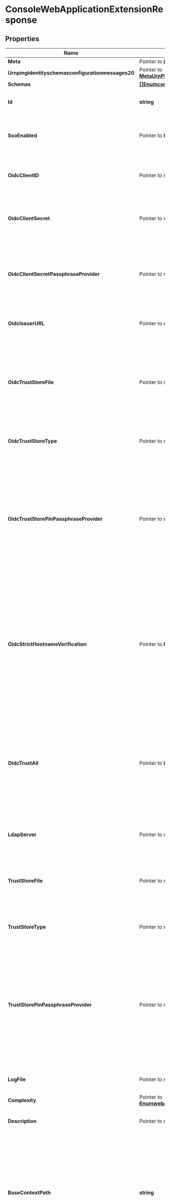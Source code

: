 # ConsoleWebApplicationExtensionResponse

## Properties

Name | Type | Description | Notes
------------ | ------------- | ------------- | -------------
**Meta** | Pointer to [**MetaMeta**](MetaMeta.md) |  | [optional] 
**Urnpingidentityschemasconfigurationmessages20** | Pointer to [**MetaUrnPingidentitySchemasConfigurationMessages20**](MetaUrnPingidentitySchemasConfigurationMessages20.md) |  | [optional] 
**Schemas** | [**[]EnumconsoleWebApplicationExtensionSchemaUrn**](EnumconsoleWebApplicationExtensionSchemaUrn.md) |  | 
**Id** | **string** | Name of the Web Application Extension | 
**SsoEnabled** | Pointer to **bool** | Indicates that SSO login into the Administrative Console is enabled. | [optional] 
**OidcClientID** | Pointer to **string** | The client ID to use when authenticating to the OpenID Connect provider. | [optional] 
**OidcClientSecret** | Pointer to **string** | The client secret to use when authenticating to the OpenID Connect provider. | [optional] 
**OidcClientSecretPassphraseProvider** | Pointer to **string** | A passphrase provider that may be used to obtain the client secret to use when authenticating to the OpenID Connect provider. | [optional] 
**OidcIssuerURL** | Pointer to **string** | The issuer URL of the OpenID Connect provider. | [optional] 
**OidcTrustStoreFile** | Pointer to **string** | Specifies the path to the truststore file used by this application to evaluate OIDC provider certificates. If this field is left blank, the default JVM trust store will be used. | [optional] 
**OidcTrustStoreType** | Pointer to **string** | Specifies the format for the data in the OIDC trust store file. | [optional] 
**OidcTrustStorePinPassphraseProvider** | Pointer to **string** | The passphrase provider that may be used to obtain the PIN for the trust store used with OIDC providers. This is only required if a trust store file is required, and if that trust store requires a PIN to access its contents. | [optional] 
**OidcStrictHostnameVerification** | Pointer to **bool** | Controls whether or not hostname verification is performed, which checks if the hostname of the OIDC provider matches the name(s) stored inside the certificate it provides. This property should only be set to false for testing purposes. | [optional] 
**OidcTrustAll** | Pointer to **bool** | Controls whether or not this application will always trust any certificate that is presented to it, regardless of its contents. This property should only be set to true for testing purposes. | [optional] 
**LdapServer** | Pointer to **string** | The LDAP URL used to connect to the managed server. | [optional] 
**TrustStoreFile** | Pointer to **string** | Specifies the path to the truststore file, which is used by this application to establish trust of managed servers. | [optional] 
**TrustStoreType** | Pointer to **string** | Specifies the format for the data in the trust store file. | [optional] 
**TrustStorePinPassphraseProvider** | Pointer to **string** | The passphrase provider that may be used to obtain the PIN for the trust store used with managed LDAP servers. This is only required if a trust store file is required, and if that trust store requires a PIN to access its contents. | [optional] 
**LogFile** | Pointer to **string** | The path to the log file for the web application. | [optional] 
**Complexity** | Pointer to [**EnumwebApplicationExtensionComplexityProp**](EnumwebApplicationExtensionComplexityProp.md) |  | [optional] 
**Description** | Pointer to **string** | A description for this Web Application Extension | [optional] 
**BaseContextPath** | **string** | Specifies the base context path that should be used by HTTP clients to reference content. The value must start with a forward slash and at least one additional character and must represent a valid HTTP context path. | 
**WarFile** | Pointer to **string** | Specifies the path to a standard web application archive (WAR) file. | [optional] 
**DocumentRootDirectory** | Pointer to **string** | Specifies the path to the directory on the local filesystem containing the files to be served by this Web Application Extension. The path must exist, and it must be a directory. | [optional] 
**DeploymentDescriptorFile** | Pointer to **string** | Specifies the path to the deployment descriptor file when used with document-root-directory. | [optional] 
**TemporaryDirectory** | Pointer to **string** | Specifies the path to the directory that may be used to store temporary files such as extracted WAR files and compiled JSP files. | [optional] 
**InitParameter** | Pointer to **[]string** | Specifies an initialization parameter to pass into the web application during startup. | [optional] 

## Methods

### NewConsoleWebApplicationExtensionResponse

`func NewConsoleWebApplicationExtensionResponse(schemas []EnumconsoleWebApplicationExtensionSchemaUrn, id string, baseContextPath string, ) *ConsoleWebApplicationExtensionResponse`

NewConsoleWebApplicationExtensionResponse instantiates a new ConsoleWebApplicationExtensionResponse object
This constructor will assign default values to properties that have it defined,
and makes sure properties required by API are set, but the set of arguments
will change when the set of required properties is changed

### NewConsoleWebApplicationExtensionResponseWithDefaults

`func NewConsoleWebApplicationExtensionResponseWithDefaults() *ConsoleWebApplicationExtensionResponse`

NewConsoleWebApplicationExtensionResponseWithDefaults instantiates a new ConsoleWebApplicationExtensionResponse object
This constructor will only assign default values to properties that have it defined,
but it doesn't guarantee that properties required by API are set

### GetMeta

`func (o *ConsoleWebApplicationExtensionResponse) GetMeta() MetaMeta`

GetMeta returns the Meta field if non-nil, zero value otherwise.

### GetMetaOk

`func (o *ConsoleWebApplicationExtensionResponse) GetMetaOk() (*MetaMeta, bool)`

GetMetaOk returns a tuple with the Meta field if it's non-nil, zero value otherwise
and a boolean to check if the value has been set.

### SetMeta

`func (o *ConsoleWebApplicationExtensionResponse) SetMeta(v MetaMeta)`

SetMeta sets Meta field to given value.

### HasMeta

`func (o *ConsoleWebApplicationExtensionResponse) HasMeta() bool`

HasMeta returns a boolean if a field has been set.

### GetUrnpingidentityschemasconfigurationmessages20

`func (o *ConsoleWebApplicationExtensionResponse) GetUrnpingidentityschemasconfigurationmessages20() MetaUrnPingidentitySchemasConfigurationMessages20`

GetUrnpingidentityschemasconfigurationmessages20 returns the Urnpingidentityschemasconfigurationmessages20 field if non-nil, zero value otherwise.

### GetUrnpingidentityschemasconfigurationmessages20Ok

`func (o *ConsoleWebApplicationExtensionResponse) GetUrnpingidentityschemasconfigurationmessages20Ok() (*MetaUrnPingidentitySchemasConfigurationMessages20, bool)`

GetUrnpingidentityschemasconfigurationmessages20Ok returns a tuple with the Urnpingidentityschemasconfigurationmessages20 field if it's non-nil, zero value otherwise
and a boolean to check if the value has been set.

### SetUrnpingidentityschemasconfigurationmessages20

`func (o *ConsoleWebApplicationExtensionResponse) SetUrnpingidentityschemasconfigurationmessages20(v MetaUrnPingidentitySchemasConfigurationMessages20)`

SetUrnpingidentityschemasconfigurationmessages20 sets Urnpingidentityschemasconfigurationmessages20 field to given value.

### HasUrnpingidentityschemasconfigurationmessages20

`func (o *ConsoleWebApplicationExtensionResponse) HasUrnpingidentityschemasconfigurationmessages20() bool`

HasUrnpingidentityschemasconfigurationmessages20 returns a boolean if a field has been set.

### GetSchemas

`func (o *ConsoleWebApplicationExtensionResponse) GetSchemas() []EnumconsoleWebApplicationExtensionSchemaUrn`

GetSchemas returns the Schemas field if non-nil, zero value otherwise.

### GetSchemasOk

`func (o *ConsoleWebApplicationExtensionResponse) GetSchemasOk() (*[]EnumconsoleWebApplicationExtensionSchemaUrn, bool)`

GetSchemasOk returns a tuple with the Schemas field if it's non-nil, zero value otherwise
and a boolean to check if the value has been set.

### SetSchemas

`func (o *ConsoleWebApplicationExtensionResponse) SetSchemas(v []EnumconsoleWebApplicationExtensionSchemaUrn)`

SetSchemas sets Schemas field to given value.


### GetId

`func (o *ConsoleWebApplicationExtensionResponse) GetId() string`

GetId returns the Id field if non-nil, zero value otherwise.

### GetIdOk

`func (o *ConsoleWebApplicationExtensionResponse) GetIdOk() (*string, bool)`

GetIdOk returns a tuple with the Id field if it's non-nil, zero value otherwise
and a boolean to check if the value has been set.

### SetId

`func (o *ConsoleWebApplicationExtensionResponse) SetId(v string)`

SetId sets Id field to given value.


### GetSsoEnabled

`func (o *ConsoleWebApplicationExtensionResponse) GetSsoEnabled() bool`

GetSsoEnabled returns the SsoEnabled field if non-nil, zero value otherwise.

### GetSsoEnabledOk

`func (o *ConsoleWebApplicationExtensionResponse) GetSsoEnabledOk() (*bool, bool)`

GetSsoEnabledOk returns a tuple with the SsoEnabled field if it's non-nil, zero value otherwise
and a boolean to check if the value has been set.

### SetSsoEnabled

`func (o *ConsoleWebApplicationExtensionResponse) SetSsoEnabled(v bool)`

SetSsoEnabled sets SsoEnabled field to given value.

### HasSsoEnabled

`func (o *ConsoleWebApplicationExtensionResponse) HasSsoEnabled() bool`

HasSsoEnabled returns a boolean if a field has been set.

### GetOidcClientID

`func (o *ConsoleWebApplicationExtensionResponse) GetOidcClientID() string`

GetOidcClientID returns the OidcClientID field if non-nil, zero value otherwise.

### GetOidcClientIDOk

`func (o *ConsoleWebApplicationExtensionResponse) GetOidcClientIDOk() (*string, bool)`

GetOidcClientIDOk returns a tuple with the OidcClientID field if it's non-nil, zero value otherwise
and a boolean to check if the value has been set.

### SetOidcClientID

`func (o *ConsoleWebApplicationExtensionResponse) SetOidcClientID(v string)`

SetOidcClientID sets OidcClientID field to given value.

### HasOidcClientID

`func (o *ConsoleWebApplicationExtensionResponse) HasOidcClientID() bool`

HasOidcClientID returns a boolean if a field has been set.

### GetOidcClientSecret

`func (o *ConsoleWebApplicationExtensionResponse) GetOidcClientSecret() string`

GetOidcClientSecret returns the OidcClientSecret field if non-nil, zero value otherwise.

### GetOidcClientSecretOk

`func (o *ConsoleWebApplicationExtensionResponse) GetOidcClientSecretOk() (*string, bool)`

GetOidcClientSecretOk returns a tuple with the OidcClientSecret field if it's non-nil, zero value otherwise
and a boolean to check if the value has been set.

### SetOidcClientSecret

`func (o *ConsoleWebApplicationExtensionResponse) SetOidcClientSecret(v string)`

SetOidcClientSecret sets OidcClientSecret field to given value.

### HasOidcClientSecret

`func (o *ConsoleWebApplicationExtensionResponse) HasOidcClientSecret() bool`

HasOidcClientSecret returns a boolean if a field has been set.

### GetOidcClientSecretPassphraseProvider

`func (o *ConsoleWebApplicationExtensionResponse) GetOidcClientSecretPassphraseProvider() string`

GetOidcClientSecretPassphraseProvider returns the OidcClientSecretPassphraseProvider field if non-nil, zero value otherwise.

### GetOidcClientSecretPassphraseProviderOk

`func (o *ConsoleWebApplicationExtensionResponse) GetOidcClientSecretPassphraseProviderOk() (*string, bool)`

GetOidcClientSecretPassphraseProviderOk returns a tuple with the OidcClientSecretPassphraseProvider field if it's non-nil, zero value otherwise
and a boolean to check if the value has been set.

### SetOidcClientSecretPassphraseProvider

`func (o *ConsoleWebApplicationExtensionResponse) SetOidcClientSecretPassphraseProvider(v string)`

SetOidcClientSecretPassphraseProvider sets OidcClientSecretPassphraseProvider field to given value.

### HasOidcClientSecretPassphraseProvider

`func (o *ConsoleWebApplicationExtensionResponse) HasOidcClientSecretPassphraseProvider() bool`

HasOidcClientSecretPassphraseProvider returns a boolean if a field has been set.

### GetOidcIssuerURL

`func (o *ConsoleWebApplicationExtensionResponse) GetOidcIssuerURL() string`

GetOidcIssuerURL returns the OidcIssuerURL field if non-nil, zero value otherwise.

### GetOidcIssuerURLOk

`func (o *ConsoleWebApplicationExtensionResponse) GetOidcIssuerURLOk() (*string, bool)`

GetOidcIssuerURLOk returns a tuple with the OidcIssuerURL field if it's non-nil, zero value otherwise
and a boolean to check if the value has been set.

### SetOidcIssuerURL

`func (o *ConsoleWebApplicationExtensionResponse) SetOidcIssuerURL(v string)`

SetOidcIssuerURL sets OidcIssuerURL field to given value.

### HasOidcIssuerURL

`func (o *ConsoleWebApplicationExtensionResponse) HasOidcIssuerURL() bool`

HasOidcIssuerURL returns a boolean if a field has been set.

### GetOidcTrustStoreFile

`func (o *ConsoleWebApplicationExtensionResponse) GetOidcTrustStoreFile() string`

GetOidcTrustStoreFile returns the OidcTrustStoreFile field if non-nil, zero value otherwise.

### GetOidcTrustStoreFileOk

`func (o *ConsoleWebApplicationExtensionResponse) GetOidcTrustStoreFileOk() (*string, bool)`

GetOidcTrustStoreFileOk returns a tuple with the OidcTrustStoreFile field if it's non-nil, zero value otherwise
and a boolean to check if the value has been set.

### SetOidcTrustStoreFile

`func (o *ConsoleWebApplicationExtensionResponse) SetOidcTrustStoreFile(v string)`

SetOidcTrustStoreFile sets OidcTrustStoreFile field to given value.

### HasOidcTrustStoreFile

`func (o *ConsoleWebApplicationExtensionResponse) HasOidcTrustStoreFile() bool`

HasOidcTrustStoreFile returns a boolean if a field has been set.

### GetOidcTrustStoreType

`func (o *ConsoleWebApplicationExtensionResponse) GetOidcTrustStoreType() string`

GetOidcTrustStoreType returns the OidcTrustStoreType field if non-nil, zero value otherwise.

### GetOidcTrustStoreTypeOk

`func (o *ConsoleWebApplicationExtensionResponse) GetOidcTrustStoreTypeOk() (*string, bool)`

GetOidcTrustStoreTypeOk returns a tuple with the OidcTrustStoreType field if it's non-nil, zero value otherwise
and a boolean to check if the value has been set.

### SetOidcTrustStoreType

`func (o *ConsoleWebApplicationExtensionResponse) SetOidcTrustStoreType(v string)`

SetOidcTrustStoreType sets OidcTrustStoreType field to given value.

### HasOidcTrustStoreType

`func (o *ConsoleWebApplicationExtensionResponse) HasOidcTrustStoreType() bool`

HasOidcTrustStoreType returns a boolean if a field has been set.

### GetOidcTrustStorePinPassphraseProvider

`func (o *ConsoleWebApplicationExtensionResponse) GetOidcTrustStorePinPassphraseProvider() string`

GetOidcTrustStorePinPassphraseProvider returns the OidcTrustStorePinPassphraseProvider field if non-nil, zero value otherwise.

### GetOidcTrustStorePinPassphraseProviderOk

`func (o *ConsoleWebApplicationExtensionResponse) GetOidcTrustStorePinPassphraseProviderOk() (*string, bool)`

GetOidcTrustStorePinPassphraseProviderOk returns a tuple with the OidcTrustStorePinPassphraseProvider field if it's non-nil, zero value otherwise
and a boolean to check if the value has been set.

### SetOidcTrustStorePinPassphraseProvider

`func (o *ConsoleWebApplicationExtensionResponse) SetOidcTrustStorePinPassphraseProvider(v string)`

SetOidcTrustStorePinPassphraseProvider sets OidcTrustStorePinPassphraseProvider field to given value.

### HasOidcTrustStorePinPassphraseProvider

`func (o *ConsoleWebApplicationExtensionResponse) HasOidcTrustStorePinPassphraseProvider() bool`

HasOidcTrustStorePinPassphraseProvider returns a boolean if a field has been set.

### GetOidcStrictHostnameVerification

`func (o *ConsoleWebApplicationExtensionResponse) GetOidcStrictHostnameVerification() bool`

GetOidcStrictHostnameVerification returns the OidcStrictHostnameVerification field if non-nil, zero value otherwise.

### GetOidcStrictHostnameVerificationOk

`func (o *ConsoleWebApplicationExtensionResponse) GetOidcStrictHostnameVerificationOk() (*bool, bool)`

GetOidcStrictHostnameVerificationOk returns a tuple with the OidcStrictHostnameVerification field if it's non-nil, zero value otherwise
and a boolean to check if the value has been set.

### SetOidcStrictHostnameVerification

`func (o *ConsoleWebApplicationExtensionResponse) SetOidcStrictHostnameVerification(v bool)`

SetOidcStrictHostnameVerification sets OidcStrictHostnameVerification field to given value.

### HasOidcStrictHostnameVerification

`func (o *ConsoleWebApplicationExtensionResponse) HasOidcStrictHostnameVerification() bool`

HasOidcStrictHostnameVerification returns a boolean if a field has been set.

### GetOidcTrustAll

`func (o *ConsoleWebApplicationExtensionResponse) GetOidcTrustAll() bool`

GetOidcTrustAll returns the OidcTrustAll field if non-nil, zero value otherwise.

### GetOidcTrustAllOk

`func (o *ConsoleWebApplicationExtensionResponse) GetOidcTrustAllOk() (*bool, bool)`

GetOidcTrustAllOk returns a tuple with the OidcTrustAll field if it's non-nil, zero value otherwise
and a boolean to check if the value has been set.

### SetOidcTrustAll

`func (o *ConsoleWebApplicationExtensionResponse) SetOidcTrustAll(v bool)`

SetOidcTrustAll sets OidcTrustAll field to given value.

### HasOidcTrustAll

`func (o *ConsoleWebApplicationExtensionResponse) HasOidcTrustAll() bool`

HasOidcTrustAll returns a boolean if a field has been set.

### GetLdapServer

`func (o *ConsoleWebApplicationExtensionResponse) GetLdapServer() string`

GetLdapServer returns the LdapServer field if non-nil, zero value otherwise.

### GetLdapServerOk

`func (o *ConsoleWebApplicationExtensionResponse) GetLdapServerOk() (*string, bool)`

GetLdapServerOk returns a tuple with the LdapServer field if it's non-nil, zero value otherwise
and a boolean to check if the value has been set.

### SetLdapServer

`func (o *ConsoleWebApplicationExtensionResponse) SetLdapServer(v string)`

SetLdapServer sets LdapServer field to given value.

### HasLdapServer

`func (o *ConsoleWebApplicationExtensionResponse) HasLdapServer() bool`

HasLdapServer returns a boolean if a field has been set.

### GetTrustStoreFile

`func (o *ConsoleWebApplicationExtensionResponse) GetTrustStoreFile() string`

GetTrustStoreFile returns the TrustStoreFile field if non-nil, zero value otherwise.

### GetTrustStoreFileOk

`func (o *ConsoleWebApplicationExtensionResponse) GetTrustStoreFileOk() (*string, bool)`

GetTrustStoreFileOk returns a tuple with the TrustStoreFile field if it's non-nil, zero value otherwise
and a boolean to check if the value has been set.

### SetTrustStoreFile

`func (o *ConsoleWebApplicationExtensionResponse) SetTrustStoreFile(v string)`

SetTrustStoreFile sets TrustStoreFile field to given value.

### HasTrustStoreFile

`func (o *ConsoleWebApplicationExtensionResponse) HasTrustStoreFile() bool`

HasTrustStoreFile returns a boolean if a field has been set.

### GetTrustStoreType

`func (o *ConsoleWebApplicationExtensionResponse) GetTrustStoreType() string`

GetTrustStoreType returns the TrustStoreType field if non-nil, zero value otherwise.

### GetTrustStoreTypeOk

`func (o *ConsoleWebApplicationExtensionResponse) GetTrustStoreTypeOk() (*string, bool)`

GetTrustStoreTypeOk returns a tuple with the TrustStoreType field if it's non-nil, zero value otherwise
and a boolean to check if the value has been set.

### SetTrustStoreType

`func (o *ConsoleWebApplicationExtensionResponse) SetTrustStoreType(v string)`

SetTrustStoreType sets TrustStoreType field to given value.

### HasTrustStoreType

`func (o *ConsoleWebApplicationExtensionResponse) HasTrustStoreType() bool`

HasTrustStoreType returns a boolean if a field has been set.

### GetTrustStorePinPassphraseProvider

`func (o *ConsoleWebApplicationExtensionResponse) GetTrustStorePinPassphraseProvider() string`

GetTrustStorePinPassphraseProvider returns the TrustStorePinPassphraseProvider field if non-nil, zero value otherwise.

### GetTrustStorePinPassphraseProviderOk

`func (o *ConsoleWebApplicationExtensionResponse) GetTrustStorePinPassphraseProviderOk() (*string, bool)`

GetTrustStorePinPassphraseProviderOk returns a tuple with the TrustStorePinPassphraseProvider field if it's non-nil, zero value otherwise
and a boolean to check if the value has been set.

### SetTrustStorePinPassphraseProvider

`func (o *ConsoleWebApplicationExtensionResponse) SetTrustStorePinPassphraseProvider(v string)`

SetTrustStorePinPassphraseProvider sets TrustStorePinPassphraseProvider field to given value.

### HasTrustStorePinPassphraseProvider

`func (o *ConsoleWebApplicationExtensionResponse) HasTrustStorePinPassphraseProvider() bool`

HasTrustStorePinPassphraseProvider returns a boolean if a field has been set.

### GetLogFile

`func (o *ConsoleWebApplicationExtensionResponse) GetLogFile() string`

GetLogFile returns the LogFile field if non-nil, zero value otherwise.

### GetLogFileOk

`func (o *ConsoleWebApplicationExtensionResponse) GetLogFileOk() (*string, bool)`

GetLogFileOk returns a tuple with the LogFile field if it's non-nil, zero value otherwise
and a boolean to check if the value has been set.

### SetLogFile

`func (o *ConsoleWebApplicationExtensionResponse) SetLogFile(v string)`

SetLogFile sets LogFile field to given value.

### HasLogFile

`func (o *ConsoleWebApplicationExtensionResponse) HasLogFile() bool`

HasLogFile returns a boolean if a field has been set.

### GetComplexity

`func (o *ConsoleWebApplicationExtensionResponse) GetComplexity() EnumwebApplicationExtensionComplexityProp`

GetComplexity returns the Complexity field if non-nil, zero value otherwise.

### GetComplexityOk

`func (o *ConsoleWebApplicationExtensionResponse) GetComplexityOk() (*EnumwebApplicationExtensionComplexityProp, bool)`

GetComplexityOk returns a tuple with the Complexity field if it's non-nil, zero value otherwise
and a boolean to check if the value has been set.

### SetComplexity

`func (o *ConsoleWebApplicationExtensionResponse) SetComplexity(v EnumwebApplicationExtensionComplexityProp)`

SetComplexity sets Complexity field to given value.

### HasComplexity

`func (o *ConsoleWebApplicationExtensionResponse) HasComplexity() bool`

HasComplexity returns a boolean if a field has been set.

### GetDescription

`func (o *ConsoleWebApplicationExtensionResponse) GetDescription() string`

GetDescription returns the Description field if non-nil, zero value otherwise.

### GetDescriptionOk

`func (o *ConsoleWebApplicationExtensionResponse) GetDescriptionOk() (*string, bool)`

GetDescriptionOk returns a tuple with the Description field if it's non-nil, zero value otherwise
and a boolean to check if the value has been set.

### SetDescription

`func (o *ConsoleWebApplicationExtensionResponse) SetDescription(v string)`

SetDescription sets Description field to given value.

### HasDescription

`func (o *ConsoleWebApplicationExtensionResponse) HasDescription() bool`

HasDescription returns a boolean if a field has been set.

### GetBaseContextPath

`func (o *ConsoleWebApplicationExtensionResponse) GetBaseContextPath() string`

GetBaseContextPath returns the BaseContextPath field if non-nil, zero value otherwise.

### GetBaseContextPathOk

`func (o *ConsoleWebApplicationExtensionResponse) GetBaseContextPathOk() (*string, bool)`

GetBaseContextPathOk returns a tuple with the BaseContextPath field if it's non-nil, zero value otherwise
and a boolean to check if the value has been set.

### SetBaseContextPath

`func (o *ConsoleWebApplicationExtensionResponse) SetBaseContextPath(v string)`

SetBaseContextPath sets BaseContextPath field to given value.


### GetWarFile

`func (o *ConsoleWebApplicationExtensionResponse) GetWarFile() string`

GetWarFile returns the WarFile field if non-nil, zero value otherwise.

### GetWarFileOk

`func (o *ConsoleWebApplicationExtensionResponse) GetWarFileOk() (*string, bool)`

GetWarFileOk returns a tuple with the WarFile field if it's non-nil, zero value otherwise
and a boolean to check if the value has been set.

### SetWarFile

`func (o *ConsoleWebApplicationExtensionResponse) SetWarFile(v string)`

SetWarFile sets WarFile field to given value.

### HasWarFile

`func (o *ConsoleWebApplicationExtensionResponse) HasWarFile() bool`

HasWarFile returns a boolean if a field has been set.

### GetDocumentRootDirectory

`func (o *ConsoleWebApplicationExtensionResponse) GetDocumentRootDirectory() string`

GetDocumentRootDirectory returns the DocumentRootDirectory field if non-nil, zero value otherwise.

### GetDocumentRootDirectoryOk

`func (o *ConsoleWebApplicationExtensionResponse) GetDocumentRootDirectoryOk() (*string, bool)`

GetDocumentRootDirectoryOk returns a tuple with the DocumentRootDirectory field if it's non-nil, zero value otherwise
and a boolean to check if the value has been set.

### SetDocumentRootDirectory

`func (o *ConsoleWebApplicationExtensionResponse) SetDocumentRootDirectory(v string)`

SetDocumentRootDirectory sets DocumentRootDirectory field to given value.

### HasDocumentRootDirectory

`func (o *ConsoleWebApplicationExtensionResponse) HasDocumentRootDirectory() bool`

HasDocumentRootDirectory returns a boolean if a field has been set.

### GetDeploymentDescriptorFile

`func (o *ConsoleWebApplicationExtensionResponse) GetDeploymentDescriptorFile() string`

GetDeploymentDescriptorFile returns the DeploymentDescriptorFile field if non-nil, zero value otherwise.

### GetDeploymentDescriptorFileOk

`func (o *ConsoleWebApplicationExtensionResponse) GetDeploymentDescriptorFileOk() (*string, bool)`

GetDeploymentDescriptorFileOk returns a tuple with the DeploymentDescriptorFile field if it's non-nil, zero value otherwise
and a boolean to check if the value has been set.

### SetDeploymentDescriptorFile

`func (o *ConsoleWebApplicationExtensionResponse) SetDeploymentDescriptorFile(v string)`

SetDeploymentDescriptorFile sets DeploymentDescriptorFile field to given value.

### HasDeploymentDescriptorFile

`func (o *ConsoleWebApplicationExtensionResponse) HasDeploymentDescriptorFile() bool`

HasDeploymentDescriptorFile returns a boolean if a field has been set.

### GetTemporaryDirectory

`func (o *ConsoleWebApplicationExtensionResponse) GetTemporaryDirectory() string`

GetTemporaryDirectory returns the TemporaryDirectory field if non-nil, zero value otherwise.

### GetTemporaryDirectoryOk

`func (o *ConsoleWebApplicationExtensionResponse) GetTemporaryDirectoryOk() (*string, bool)`

GetTemporaryDirectoryOk returns a tuple with the TemporaryDirectory field if it's non-nil, zero value otherwise
and a boolean to check if the value has been set.

### SetTemporaryDirectory

`func (o *ConsoleWebApplicationExtensionResponse) SetTemporaryDirectory(v string)`

SetTemporaryDirectory sets TemporaryDirectory field to given value.

### HasTemporaryDirectory

`func (o *ConsoleWebApplicationExtensionResponse) HasTemporaryDirectory() bool`

HasTemporaryDirectory returns a boolean if a field has been set.

### GetInitParameter

`func (o *ConsoleWebApplicationExtensionResponse) GetInitParameter() []string`

GetInitParameter returns the InitParameter field if non-nil, zero value otherwise.

### GetInitParameterOk

`func (o *ConsoleWebApplicationExtensionResponse) GetInitParameterOk() (*[]string, bool)`

GetInitParameterOk returns a tuple with the InitParameter field if it's non-nil, zero value otherwise
and a boolean to check if the value has been set.

### SetInitParameter

`func (o *ConsoleWebApplicationExtensionResponse) SetInitParameter(v []string)`

SetInitParameter sets InitParameter field to given value.

### HasInitParameter

`func (o *ConsoleWebApplicationExtensionResponse) HasInitParameter() bool`

HasInitParameter returns a boolean if a field has been set.


[[Back to Model list]](../README.md#documentation-for-models) [[Back to API list]](../README.md#documentation-for-api-endpoints) [[Back to README]](../README.md)


